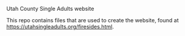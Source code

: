 Utah County Single Adults website

This repo contains files that are used to create the website, found at https://utahsingleadults.org/firesides.html.